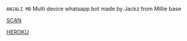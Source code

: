 `ANJALI MD`
Multi device whatsapp bot made by Jackz from Millie base

[SCAN](https://gomyre)

[HEROKU](https://heroku.com/deploy?template=https://github.com/Jackz-ser/Anjali-MD)

